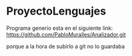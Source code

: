 # ProyectoLenguajes

 Programa generio esta en el siguiente link: https://github.com/PabloMuralles/Analizador.git 
 
 porque a la hora de subirlo a git no lo guardaba
